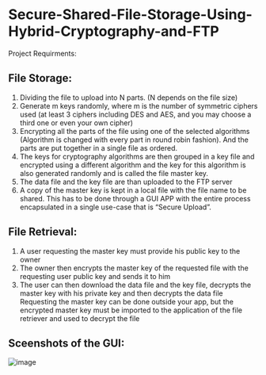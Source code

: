 # Secure-Shared-File-Storage-Using-Hybrid-Cryptography-and-FTP
Project Requirments:

## File Storage:
1. Dividing the file to upload into N parts. (N depends on the file size)
2. Generate m keys randomly, where m is the number of symmetric ciphers used (at least 3 ciphers
including DES and AES, and you may choose a third one or even your own cipher)
3. Encrypting all the parts of the file using one of the selected algorithms (Algorithm is changed with
every part in round robin fashion). And the parts are put together in a single file as ordered.
4. The keys for cryptography algorithms are then grouped in a key file and encrypted using a different
algorithm and the key for this algorithm is also generated randomly and is called the file master key.
5. The data file and the key file are than uploaded to the FTP server
6. A copy of the master key is kept in a local file with the file name to be shared.
This has to be done through a GUI APP with the entire process encapsulated in a single use-case that is “Secure
Upload”.

## File Retrieval:
1. A user requesting the master key must provide his public key to the owner
2. The owner then encrypts the master key of the requested file with the requesting user public key
and sends it to him
3. The user can then download the data file and the key file, decrypts the master key with his private
key and then decrypts the data file
Requesting the master key can be done outside your app, but the encrypted master key must be imported to
the application of the file retriever and used to decrypt the file

## Sceenshots of the GUI:
![image](https://user-images.githubusercontent.com/55962261/216705410-7c7384ed-c98a-4c3b-bac4-74dbf2610e19.png)
